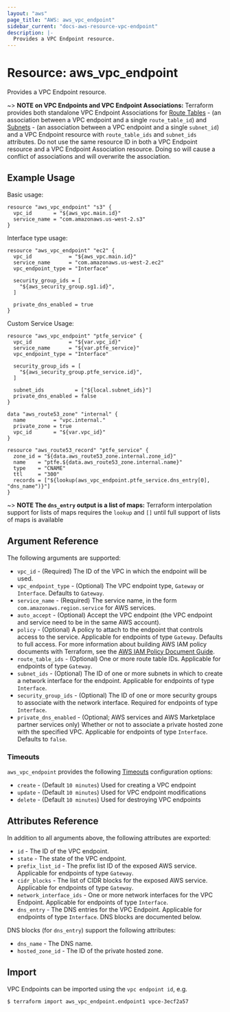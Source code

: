 ```yaml
---
layout: "aws"
page_title: "AWS: aws_vpc_endpoint"
sidebar_current: "docs-aws-resource-vpc-endpoint"
description: |-
  Provides a VPC Endpoint resource.
---
```


# Resource: aws_vpc_endpoint

Provides a VPC Endpoint resource.

~> **NOTE on VPC Endpoints and VPC Endpoint Associations:** Terraform provides both standalone VPC Endpoint Associations for
[Route Tables](vpc_endpoint_route_table_association.html) - (an association between a VPC endpoint and a single `route_table_id`) and
[Subnets](vpc_endpoint_subnet_association.html) - (an association between a VPC endpoint and a single `subnet_id`) and
a VPC Endpoint resource with `route_table_ids` and `subnet_ids` attributes.
Do not use the same resource ID in both a VPC Endpoint resource and a VPC Endpoint Association resource.
Doing so will cause a conflict of associations and will overwrite the association.

## Example Usage

Basic usage:

```hcl
resource "aws_vpc_endpoint" "s3" {
  vpc_id       = "${aws_vpc.main.id}"
  service_name = "com.amazonaws.us-west-2.s3"
}
```

Interface type usage:

```hcl
resource "aws_vpc_endpoint" "ec2" {
  vpc_id            = "${aws_vpc.main.id}"
  service_name      = "com.amazonaws.us-west-2.ec2"
  vpc_endpoint_type = "Interface"

  security_group_ids = [
    "${aws_security_group.sg1.id}",
  ]

  private_dns_enabled = true
}
```

Custom Service Usage:

```hcl
resource "aws_vpc_endpoint" "ptfe_service" {
  vpc_id            = "${var.vpc_id}"
  service_name      = "${var.ptfe_service}"
  vpc_endpoint_type = "Interface"

  security_group_ids = [
    "${aws_security_group.ptfe_service.id}",
  ]

  subnet_ids          = ["${local.subnet_ids}"]
  private_dns_enabled = false
}

data "aws_route53_zone" "internal" {
  name         = "vpc.internal."
  private_zone = true
  vpc_id       = "${var.vpc_id}"
}

resource "aws_route53_record" "ptfe_service" {
  zone_id = "${data.aws_route53_zone.internal.zone_id}"
  name    = "ptfe.${data.aws_route53_zone.internal.name}"
  type    = "CNAME"
  ttl     = "300"
  records = ["${lookup(aws_vpc_endpoint.ptfe_service.dns_entry[0], "dns_name")}"]
}
```

~> **NOTE The `dns_entry` output is a list of maps:** Terraform interpolation support for lists of maps requires the `lookup` and `[]` until full support of lists of maps is available

## Argument Reference

The following arguments are supported:

* `vpc_id` - (Required) The ID of the VPC in which the endpoint will be used.
* `vpc_endpoint_type` - (Optional) The VPC endpoint type, `Gateway` or `Interface`. Defaults to `Gateway`.
* `service_name` - (Required) The service name, in the form `com.amazonaws.region.service` for AWS services.
* `auto_accept` - (Optional) Accept the VPC endpoint (the VPC endpoint and service need to be in the same AWS account).
* `policy` - (Optional) A policy to attach to the endpoint that controls access to the service. Applicable for endpoints of type `Gateway`. Defaults to full access. For more information about building AWS IAM policy documents with Terraform, see the [AWS IAM Policy Document Guide](/docs/providers/aws/guides/iam-policy-documents.html).
* `route_table_ids` - (Optional) One or more route table IDs. Applicable for endpoints of type `Gateway`.
* `subnet_ids` - (Optional) The ID of one or more subnets in which to create a network interface for the endpoint. Applicable for endpoints of type `Interface`.
* `security_group_ids` - (Optional) The ID of one or more security groups to associate with the network interface. Required for endpoints of type `Interface`.
* `private_dns_enabled` - (Optional; AWS services and AWS Marketplace partner services only) Whether or not to associate a private hosted zone with the specified VPC. Applicable for endpoints of type `Interface`.
Defaults to `false`.

### Timeouts

`aws_vpc_endpoint` provides the following
[Timeouts](/docs/configuration/resources.html#timeouts) configuration options:

- `create` - (Default `10 minutes`) Used for creating a VPC endpoint
- `update` - (Default `10 minutes`) Used for VPC endpoint modifications
- `delete` - (Default `10 minutes`) Used for destroying VPC endpoints

## Attributes Reference

In addition to all arguments above, the following attributes are exported:

* `id` - The ID of the VPC endpoint.
* `state` - The state of the VPC endpoint.
* `prefix_list_id` - The prefix list ID of the exposed AWS service. Applicable for endpoints of type `Gateway`.
* `cidr_blocks` - The list of CIDR blocks for the exposed AWS service. Applicable for endpoints of type `Gateway`.
* `network_interface_ids` - One or more network interfaces for the VPC Endpoint. Applicable for endpoints of type `Interface`.
* `dns_entry` - The DNS entries for the VPC Endpoint. Applicable for endpoints of type `Interface`. DNS blocks are documented below.

DNS blocks (for `dns_entry`) support the following attributes:

* `dns_name` - The DNS name.
* `hosted_zone_id` - The ID of the private hosted zone.

## Import

VPC Endpoints can be imported using the `vpc endpoint id`, e.g.

```
$ terraform import aws_vpc_endpoint.endpoint1 vpce-3ecf2a57
```
